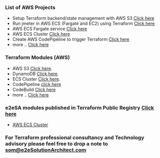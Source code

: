 ### List of AWS Projects
- Setup Terraform backend/state management with AWS S3 [Click here ](https://github.com/e2eSolutionArchitect/terraform/tree/main/providers/aws/projects/e2esa-aws-s3backend)
- Run jmeter in AWS ECS (Fargate and EC2) using Terraform [Click here](https://github.com/e2eSolutionArchitect/terraform/tree/main/providers/aws/projects/e2esa-aws-jmeter-ecs)
- AWS ECS Fargate service [Click here](https://github.com/e2eSolutionArchitect/terraform/tree/main/providers/aws/projects/e2esa-aws-ecs-service)
- AWS ECS Cluster [Click here](https://github.com/e2eSolutionArchitect/terraform/tree/main/providers/aws/projects/e2esa-aws-ecs-cluster)
- Create AWS CodePipeline to trigger Terraform [Click here](https://github.com/e2eSolutionArchitect/terraform/tree/main/providers/aws/projects/e2esa-aws-codepipeline)
- more .. [Click here](https://github.com/e2eSolutionArchitect/terraform/tree/main/providers/aws/projects)

### Terraform Modules (AWS)
- AWS S3 [Click here](https://github.com/e2eSolutionArchitect/terraform/tree/main/providers/aws/modules/e2esa-aws-s3).
- DynamoDB [Click here](https://github.com/e2eSolutionArchitect/terraform/tree/main/providers/aws/modules/e2esa-aws-dynamodb).
- ECS Cluster [Click here](https://github.com/e2eSolutionArchitect/terraform/tree/main/providers/aws/modules/e2esa-module-aws-ecs-cluster).
- CodePipeline [click here](https://github.com/e2eSolutionArchitect/terraform/tree/main/providers/aws/modules/e2esa-module-aws-codepipeline)
- CodeBuild [Click here](https://github.com/e2eSolutionArchitect/terraform/tree/main/providers/aws/modules/e2esa-module-aws-codebuild)
- more .. [Click here](https://github.com/e2eSolutionArchitect/terraform/tree/main/providers/aws/modules)

### e2eSA modules published in Terraform Public Registry [Click here](https://registry.terraform.io/namespaces/e2eSolutionArchitect)
- [AWS ECS Cluster](https://registry.terraform.io/modules/e2eSolutionArchitect/ecs-cluster/aws/latest)

### For Terraform professional consultancy and Technology advisory please feel free to drop a note to som@e2eSolutionArchitect.com
